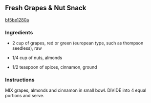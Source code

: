 ## Fresh Grapes & Nut Snack

[bf5be1280a](http://www.kraftrecipes.com/recipes/fresh-grapes-nut-snack-109421.aspx)

### Ingredients

 - 2 cup of grapes, red or green (european type, such as thompson seedless), raw

 - 1/4 cup of nuts, almonds

 - 1/2 teaspoon of spices, cinnamon, ground

### Instructions

MIX grapes, almonds and cinnamon in small bowl. DIVIDE into 4 equal portions and serve.